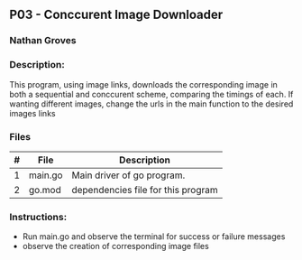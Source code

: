 ## P03 - Conccurent Image Downloader
### Nathan Groves
### Description:

This program, using image links, downloads the corresponding image in both a sequential and conccurent scheme, comparing the timings of each. If wanting different images, change the urls in the main function to the desired images links


### Files

|   #   | File     | Description                      |
| :---: | -------- | -------------------------------- |
|   1   | main.go | Main driver of go program. |
|   2   | go.mod | dependencies file for this program |


### Instructions:

- Run main.go and observe the terminal for success or failure messages
- observe the creation of corresponding image files


